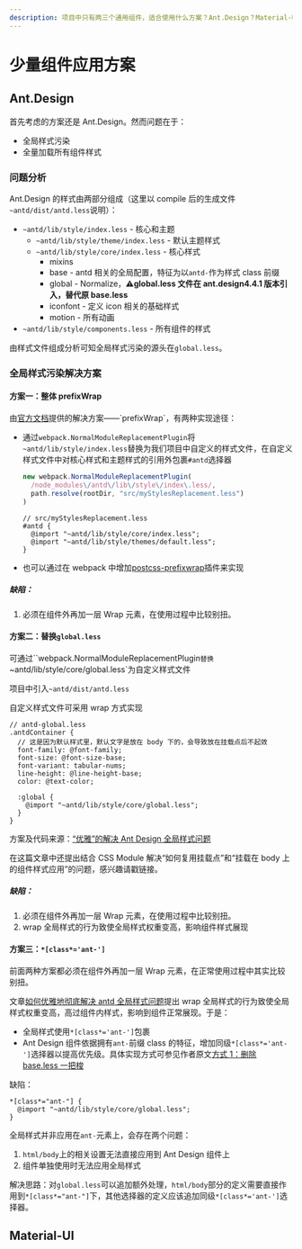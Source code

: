 ```yaml
---
description: 项目中只有两三个通用组件，适合使用什么方案？Ant.Design？Material-UI？还是自行重写？
---
```


# 少量组件应用方案

## Ant.Design

首先考虑的方案还是 Ant.Design。然而问题在于：

- 全局样式污染
- 全量加载所有组件样式

### 问题分析

Ant.Design 的样式由两部分组成（这里以 compile 后的生成文件`~antd/dist/antd.less`说明）：

- `~antd/lib/style/index.less` - 核心和主题
  - `~antd/lib/style/theme/index.less` - 默认主题样式
  - `~antd/lib/style/core/index.less` - 核心样式
    - mixins
    - base - antd 相关的全局配置，特征为以`antd-`作为样式 class 前缀
    - global - Normalize，**⚠️global.less 文件在 ant.design4.4.1 版本引入，替代原 base.less**
    - iconfont - 定义 icon 相关的基础样式
    - motion - 所有动画
- `~antd/lib/style/components.less` - 所有组件的样式

由样式文件组成分析可知全局样式污染的源头在`global.less`。

### 全局样式污染解决方案

#### 方案一：整体 prefixWrap

由[官方文档](https://ant.design/docs/react/customize-theme#How-to-avoid-modifying-global-styles?)提供的解决方案——`prefixWrap`，有两种实现途径：

- 通过`webpack.NormalModuleReplacementPlugin`将`~antd/lib/style/index.less`替换为我们项目中自定义的样式文件，在自定义样式文件中对核心样式和主题样式的引用外包裹`#antd`选择器

  ```typescript
  new webpack.NormalModuleReplacementPlugin(
    /node_modules\/antd\/lib\/style\/index\.less/,
    path.resolve(rootDir, "src/myStylesReplacement.less")
  )
  ```

  ```less
  // src/myStylesReplacement.less
  #antd {
    @import "~antd/lib/style/core/index.less";
    @import "~antd/lib/style/themes/default.less";
  }
  ```

- 也可以通过在 webpack 中增加[postcss-prefixwrap](https://gist.github.com/sbusch/a90eafaf5a5b61c6d6172da6ff76ddaa)插件来实现

##### 缺陷：

1. 必须在组件外再加一层 Wrap 元素，在使用过程中比较别扭。

#### 方案二：替换`global.less`

可通过``webpack.NormalModuleReplacementPlugin`替换`~antd/lib/style/core/global.less`为自定义样式文件

项目中引入`~antd/dist/antd.less`

自定义样式文件可采用 wrap 方式实现

```less
// antd-global.less
.antdContainer {
  // 这是因为默认样式里，默认文字是放在 body 下的，会导致放在挂载点后不起效
  font-family: @font-family;
  font-size: @font-size-base;
  font-variant: tabular-nums;
  line-height: @line-height-base;
  color: @text-color;

  :global {
    @import "~antd/lib/style/core/global.less";
  }
}
```

方案及代码来源：[“优雅”的解决 Ant Design 全局样式问题](https://zhuanlan.zhihu.com/p/50796186)

在这篇文章中还提出结合 CSS Module 解决“如何复用挂载点”和“挂载在 body 上的组件样式应用”的问题，感兴趣请戳链接。

##### 缺陷：

1. 必须在组件外再加一层 Wrap 元素，在使用过程中比较别扭。
2. wrap 全局样式的行为致使全局样式权重变高，影响组件样式展现

#### 方案三：`*[class*='ant-']`

前面两种方案都必须在组件外再加一层 Wrap 元素，在正常使用过程中其实比较别扭。

文章[如何优雅地彻底解决 antd 全局样式问题](https://juejin.im/post/5e8b17e2f265da47f406e11d)提出 wrap 全局样式的行为致使全局样式权重变高，高过组件内样式，影响到组件正常展现。于是：

- 全局样式使用`*[class*='ant-']`包裹
- Ant Design 组件依据拥有`ant-`前缀 class 的特征，增加同级`*[class*='ant-']`选择器以提高优先级。具体实现方式可参见作者原文[方式 1：删除 base.less 一把梭](https://juejin.im/post/5e8b17e2f265da47f406e11d#heading-6)

缺陷：

```less
*[class*="ant-"] {
  @import "~antd/lib/style/core/global.less";
}
```

全局样式并非应用在`ant-`元素上，会存在两个问题：

1.  `html/body`上的相关设置无法直接应用到 Ant Design 组件上
2.  组件单独使用时无法应用全局样式

解决思路：对`global.less`可以追加额外处理，`html/body`部分的定义需要直接作用到`*[class*="ant-"]`下，其他选择器的定义应该追加同级`*[class*='ant-']`选择器。

## Material-UI
